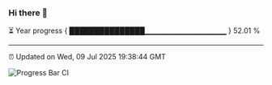 ### Hi there 👋

⏳ Year progress { ███████████████▁▁▁▁▁▁▁▁▁▁▁▁▁▁▁ } 52.01 %

---

⏰ Updated on Wed, 09 Jul 2025 19:38:44 GMT

![Progress Bar CI](https://github.com/IshwaranRudhara/GIT-ACTION/workflows/Progress%20Bar%20CI/badge.svg)

